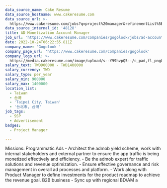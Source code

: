 ```yaml
---
data_source_name: Cake Resume
data_source_hostname: www.cakeresume.com
data_source_url: >-
  https://www.cakeresume.com/jobs?q=project%20manager&refinementList%5Blang_name%5D%5B0%5D=English&refinementList%5Bsalary_type%5D=per_year&range%5Bsalary_range%5D%5Bmin%5D=1000000&page=2
data_source_internal_id: '48128'
title: AD Monetization Account Manager
job_url: 'https://www.cakeresume.com/companies/gogolook/jobs/ad-account-manager'
date: 2022-10-24T06:22:55.811Z
company_name: 'Gogolook '
company_page_url: 'https://www.cakeresume.com/companies/gogolook'
company_logo_url: >-
  https://media.cakeresume.com/image/upload/s--Y99hvpQ5--/c_pad,fl_png8,h_200,w_200/v1618254473/gi3vnzovbkfiqffe6fu7.png
salary_text: TWD900000 - TWD1400000
salary_currency: TWD
salary_type: per_year
salary_min: 900000
salary_max: 1400000
location_list:
  - Taiwan
  - 台灣
  - 'Taipei City, Taiwan'
  - '台北市, 台灣'
job_tags:
  - SSP
  - Advertisement
badges:
  - Project Manager

---
```


Missions: Programmatic Ads - Architect the admob yield scheme, work with internal stakeholders and external partner to ensure the app traffic is being monetized effectively and efficiency. - Be the admob expert for traffic solutions and revenue optimization. - Ensure effective governance and risk management in overall ad processes and platform. - Work along with Product Manager to define investments for the product roadmap to achieve the revenue goal. B2B business - Sync up with regional BD/AM a